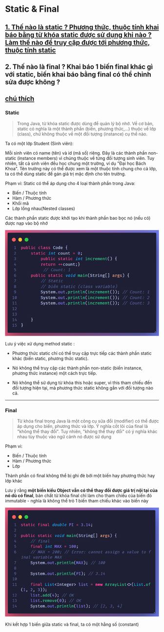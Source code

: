 # Static & Final
## [1. Thế nào là static ? Phương thức, thuộc tính khai báo bằng từ khóa static được sử dụng khi nào ? Làm thế nào để truy cập được tới phương thức, thuộc tính static](#static)
## 2. Thế nào là final ? Khai báo 1 biến final khác gì với static, biến khai báo bằng final có thể chỉnh sửa được không ? 

[chú thích]()
---
### Static 
> Trong Java, từ khóa static được dùng để quản lý bộ nhớ. Về cơ bản, static có nghĩa là một thành phần (biến, phương thức,...) thuộc về lớp (class), chứ không thuộc về một đối tượng (instance) cụ thể nào.

Ta có một lớp Student (Sinh viên):

Mỗi sinh viên có name (tên) và id (mã số) riêng. Đây là các thành phần non-static (instance members) vì chúng thuộc về từng đối tượng sinh viên.
Tuy nhiên, tất cả sinh viên đều học chung một trường, ví dụ "Đại học Bách Khoa". Tên trường này có thể được xem là một thuộc tính chung cho cả lớp, ta có thể dùng static để gán giá trị mặc định cho tên trường. 

Phạm vi: Static có thể áp dụng cho 4 loại thành phần trong Java: 

- Biến / Thuộc tính
- Hàm / Phương thức
- Khối mã
- Lớp lồng nhau(Nested classes)

Các thành phần static được khởi tạo khi thành phần bao bọc nó (nếu có) được nạp vào bộ nhớ

![static](https://github.com/GVOne-blood/Backend/blob/main/demo/src/main/resources/local/Screenshot%202025-08-25%20231509.png)

Lưu ý việc xử dụng method static : 
- Phương thức static chỉ có thể truy cập trực tiếp các thành phần static khác (biến static, phương thức static).

- Nó không thể truy cập các thành phần non-static (biến instance, phương thức instance) một cách trực tiếp.

- Nó không thể sử dụng từ khóa this hoặc super, vì this tham chiếu đến đối tượng hiện tại, mà phương thức static không gắn với đối tượng nào cả.

---

### Final
>Từ khóa final trong Java là một công cụ sửa đổi (modifier) có thể được áp dụng cho biến, phương thức và lớp. Ý nghĩa cốt lõi của final là "không thể thay đổi". Tuy nhiên, "không thể thay đổi" có ý nghĩa khác nhau tùy thuộc vào ngữ cảnh nó được sử dụng

Phạm vi: 

- Biến / Thuộc tính
- Hàm / Phương thức
- Lớp

Thành phần có final không thể bị ghi đè bởi một biến hay phương thức hay lớp khác

Lưu ý rằng **một biến kiểu Object vẫn có thể thay đổi được giá trị nội tại của nó dù có final**, bản chất từ khóa final chỉ làm cho tham chiếu của biến đó immutable - nghĩa là không thể trỏ 1 biến tham chiếu khác vào biến này

![objject with final](https://github.com/GVOne-blood/Backend/blob/main/demo/src/main/resources/local/Screenshot%202025-08-25%20233641.png)

Khi kết hợp 1 biến giữa static và final, ta có một hằng số (constant)
